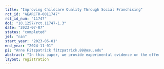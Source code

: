 ```yaml
---
title: "Improving Childcare Quality Through Social Franchising"
rct_id: "AEARCTR-0011747"
rct_id_num: "11747"
doi: "10.1257/rct.11747-1.3"
date: "2023-07-07"
status: "completed"
jel: "nan"
start_year: "2023-06-01"
end_year: "2024-11-01"
pi: "Anne Fitzpatrick fitzpatrick.88@osu.edu"
abstract: "In this paper, we provide experimental evidence on the effect of improving childcare quality on prices and profits of childcare providers, as well as the effects on families and children. Specifically, we partner with Kidogo, a social enterprise that provides training and mentorship to daycare providers. We randomize the entry of Kidogo into 30 low-income, urban communities of Kenya, leaving 30 communities as comparison. We then analyze the effect of their entry with detailed surveys of approximately 2000 providers. The main outcome measures are the price, quality, profits, and availability of childcare 6 months, and 12 months, and 24 months after entry. We pair that data with 2,100 surveys of families with small children in the same communities to examine the effect of improving childcare quality on household labor force participation, use of daycare, and children’s cognitive development.   "
layout: registration
---
```


